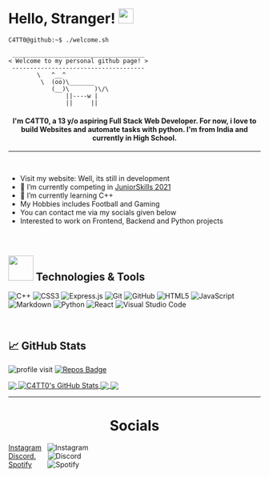 <h1> Hello, Stranger! <img src="https://raw.githubusercontent.com/MartinHeinz/MartinHeinz/master/wave.gif" width="30px"> </h1>

```console
C4TT0@github:~$ ./welcome.sh
```

```
 _____________________________________
< Welcome to my personal github page! >
 ------------------------------------- 
        \   ^__^
         \  (oo)\_______
            (__)\       )\/\
                ||----w |
                ||     ||
```

<h4 align="center">I'm C4TT0, a 13 y/o aspiring Full Stack Web Developer. For now, i love to build Websites and automate tasks with python. I'm from India and currently in High School.</h4>

<hr>
<br>

- Visit my website: Well, its still in development
- 🔭 I’m currently competing in [JuniorSkills 2021](https://worldskillsindia.co.in/juniorskills2021/)
- 🌱 I’m currently learning C++
- My Hobbies includes Football and Gaming
- You can contact me via my socials given below
- Interested to work on Frontend, Backend and Python projects

<br>

## <img src="https://media1.giphy.com/media/jNNUsQaAx0myWAXw1h/giphy.gif?cid=ecf05e47wtqycw9n2f7gp5kg2qqi9lqzukd9f32f583q1nhs&rid=giphy.gif" width="50"> Technologies & Tools

![C++](https://img.shields.io/badge/c++-%2300599C.svg?style=for-the-badge&logo=c%2B%2B&logoColor=white)
![CSS3](https://img.shields.io/badge/css3-%231572B6.svg?style=for-the-badge&logo=css3&logoColor=white)
![Express.js](https://img.shields.io/badge/express.js-%23404d59.svg?style=for-the-badge&logo=express&logoColor=%2361DAFB)
![Git](https://img.shields.io/badge/git-%23F05033.svg?style=for-the-badge&logo=git&logoColor=white)
![GitHub](https://img.shields.io/badge/github-%23121011.svg?style=for-the-badge&logo=github&logoColor=white)
![HTML5](https://img.shields.io/badge/html5-%23E34F26.svg?style=for-the-badge&logo=html5&logoColor=white)
![JavaScript](https://img.shields.io/badge/javascript-%23323330.svg?style=for-the-badge&logo=javascript&logoColor=%23F7DF1E)
![Markdown](https://img.shields.io/badge/markdown-%23000000.svg?style=for-the-badge&logo=markdown&logoColor=white)
![Python](https://img.shields.io/badge/python-3670A0?style=for-the-badge&logo=python&logoColor=ffdd54)
![React](https://img.shields.io/badge/react-%2320232a.svg?style=for-the-badge&logo=react&logoColor=%2361DAFB)
![Visual Studio Code](https://img.shields.io/badge/Visual%20Studio%20Code-0078d7.svg?style=for-the-badge&logo=visual-studio-code&logoColor=white)

<br>

## &#x1f4c8; GitHub Stats

![profile visit](https://komarev.com/ghpvc/?username=C4TT0)  [![Repos Badge](https://badges.pufler.dev/repos/C4TT0)](https://badges.pufler.dev)

<a href="https://github.com/C4TT0/C4TT0">
  <img align="center" src="https://github-readme-stats.vercel.app/api/top-langs/?username=C4TT0&hide=java,html,tex&title_color=ffffff&text_color=c9cacc&icon_color=2bbc8a&bg_color=1d1f21&langs_count=3" />
</a>
<a href="https://github.com/C4TT0/C4TT0">
  <img align="center" src="https://github-readme-stats.vercel.app/api?username=C4TT0&show_icons=true&line_height=27&count_private=true&title_color=ffffff&text_color=c9cacc&icon_color=2bbc8a&bg_color=1d1f21" alt="C4TT0's GitHub Stats" />
</a>

<a href="https://github.com/C4TT0/SpotifyPlaylistDownloader">
  <img align="center" src="https://github-readme-stats.vercel.app/api/pin/?username=C4TT0&repo=SpotifyPlaylistDownloader&title_color=ffffff&text_color=c9cacc&icon_color=2bbc8a&bg_color=1d1f21" />
</a>


<a href="https://github.com/C4TT0/YTUtility">
  <img align="center" src="https://github-readme-stats.vercel.app/api/pin/?username=C4TT0&repo=YTUtility&title_color=ffffff&text_color=c9cacc&icon_color=2bbc8a&bg_color=1d1f21" />
</a>

<hr>

<h1 align="center">Socials</h1>

[Instagram](https://www.instagram.com/typh0n12/) &nbsp;&nbsp;![Instagram](https://img.shields.io/badge/<handle>-%23E4405F.svg?style=for-the-badge&logo=Instagram&logoColor=white)
<br>
[Discord.](https://discord.com/users/779562023188430849) &nbsp;&nbsp;&nbsp;&nbsp;  ![Discord](https://img.shields.io/badge/%3CServer%3E-%237289DA.svg?style=for-the-badge&logo=discord&logoColor=white)
<br>
[Spotify](https://open.spotify.com/user/m2vmvpwb60giwwsm2zg1y7j9k)&nbsp;&nbsp;&nbsp;&nbsp;&nbsp;&nbsp;&nbsp; ![Spotify](https://img.shields.io/badge/Spotify-1ED760?style=for-the-badge&logo=spotify&logoColor=white)
